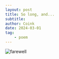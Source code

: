 ```yaml
---
layout: post
title: So long, and...
subtitle: 
author: Coink
date: 2024-03-01
tag: 
    - poem
---
```


![farewell](https://s2.loli.net/2024/03/01/UpAubKt9FBfhZNE.jpg "farewell")
